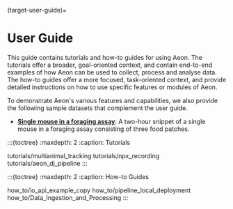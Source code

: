 (target-user-guide)=
# User Guide
This guide contains tutorials and how-to guides for using Aeon. 
The tutorials offer a broader, goal-oriented context, and contain end-to-end examples of how Aeon can be used to collect, process and analyse data. 
The how-to guides offer a more focused, task-oriented context, and provide detailed instructions on how to use specific features or modules of Aeon.

To demonstrate Aeon's various features and capabilities, we also provide the following sample datasets that complement the user guide.

- [**Single mouse in a foraging assay**](https://doi.org/10.5281/zenodo.13881884): A two-hour snippet of a single mouse in a foraging assay consisting of three food patches.

:::{toctree}
:maxdepth: 2
:caption: Tutorials

tutorials/multianimal_tracking
tutorials/npx_recording
tutorials/aeon_dj_pipeline
:::

:::{toctree}
:maxdepth: 2
:caption: How-to Guides

how_to/io_api_example_copy
how_to/pipeline_local_deployment
how_to/Data_Ingestion_and_Processing
:::